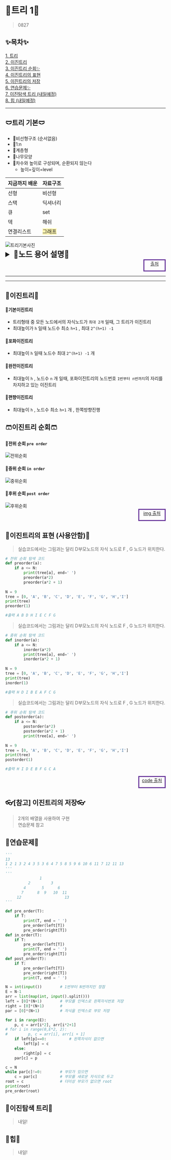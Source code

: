 # 🎄트리 1🎄
> 0827
## ✨목차✨
[1. 트리](#트리-기본)  
[2. 이진트리](#이진트리)  
[3. 이진트리 순회✨](#이진트리-순회)  
[4. 이진트리의 표현](#이진트리의-표현)  
[5. 이진트리의 저장](#참고-이진트리의-저장)  
[6. 연습문제✨](#연습문제)  
[7. 이진탐색 트리 (내일예정)](#이진탐색-트리)  
[8. 힙 (내일예정)](#힙)  

---

## 🩲트리 기본🩲
+ 👑비선형구조 (순서없음)
+ 👑1:n
+ 👑계층형
+ 👑나무모양
+ 👑차수와 높이로 구성되며, 순환되지 않는다
  + 높이=깊이=level


|지금까지 배운| 자료구조 |
|---|---|
|선형 |비선형|
|스택|딕셔너리|
|큐| set|
|덱|해쉬|
|연결리스트|<span style="background-color:#FFF5b1;">그래프</span>|

<div style="width:35rem; margin:auto;">
<img src="https://hanamon.kr/wp-content/uploads/2021/07/%E1%84%8C%E1%85%A1%E1%84%85%E1%85%AD%E1%84%80%E1%85%AE%E1%84%8C%E1%85%A9-%E1%84%90%E1%85%B3%E1%84%85%E1%85%B5-%E1%84%8B%E1%85%AD%E1%86%BC%E1%84%8B%E1%85%A5.png" alt="트리기본사진">
</div>

<div><details><summary style="font-size:1.5rem; "><strong>👑노드 용어 설명👑</strong> </summary>

+ 루트노드 : 시작노드
+ 부모노드 : 부모노드
+ 형재노드 : 같은부모 자식노드들
+ 조상노드 : 직계 부모노드들
+ 서브트리 : 부모노드 끊었을 때 생성되는 트리
+ 자손노드 : 서브트리의 하위노드들
+ 리프노드 : 자식이 없는 끝지점 노드들
</details></div>

<div style="margin-left: auto; border: solid rebeccapurple; height: 2rem; width: 4rem; text-align:center;"><a href="https://hanamon.kr/%EC%9E%90%EB%A3%8C%EA%B5%AC%EC%A1%B0-tree-%ED%8A%B8%EB%A6%AC/">출처</a></div>

---
---

## 👕이진트리👕 
#### 👚기본이진트리
+ 트리형태 중 모든 노드에서의 자식노드가 `최대 2개` 일때, 그 트리가 이진트리
+ 최대높이가 `h` 일때 노드수 최소 `h+1` , 최대 `2^(h+1) -1` 

#### 👚포화이진트리
+ 최대높이 `h` 일때 노드수 최대 `2^(h+1) -1` 개 
#### 👚완전이진트리
+ 최대높이 `h` , 노드수 `n` 개 일때, 포화이진트리의 노드번호 `1번부터 n번까지`의 자리를 차지하고 있는 이진트리
#### 👚편향이진트리
+ 최대높이 `h` , 노드수 최소 `h+1` 개 , 한쪽방향진행


## 🩳이진트리 순회🩳
#### 👒전위 순회 `pre order`
<div style="width:25rem">
<img src="https://www.jiwon.me/content/images/size/w1000/2021/11/preorder.png" alt="전위순회">
</div>

#### 👒중위 순회 `in order`
<div style="width:25rem">
<img src="https://www.jiwon.me/content/images/size/w1000/2021/11/inorder.png" alt="중위순회">
</div>

#### 👒후위 순회 `post order`
<div style="width:25rem">
<img src="https://www.jiwon.me/content/images/size/w1000/2021/11/postorder.png" alt="후위순회">
</div>

<div style="margin-left: auto; border: solid rebeccapurple; height: 2rem; width: 5rem; text-align:center; margin-bottom: 0.5rem "><a href="https://www.jiwon.me/binary-tree-traversal/">img 출처</a></div>


## 🧥이진트리의 표현 (사용안함)🧥
> 실습코드에서는 그림과는 달리 D부모노드의 자식 노드로 F , G 노드가 위치한다.

```py
# 전위 순회 탐색 코드
def preorder(a):
    if a <= N:
        print(tree[a], end=' ')
        preorder(a*2)
        preorder(a*2 + 1)
 
N = 9
tree = [0, 'A', 'B', 'C', 'D', 'E', 'F', 'G', 'H','I']
print(tree)
preorder(1)

#출력 A B D H I E C F G
```

> 실습코드에서는 그림과는 달리 D부모노드의 자식 노드로 F , G 노드가 위치한다.
```py
# 중위 순회 탐색 코드
def inorder(a):
    if a <= N:
        inorder(a*2)
        print(tree[a], end=' ')
        inorder(a*2 + 1)
 
N = 9
tree = [0, 'A', 'B', 'C', 'D', 'E', 'F', 'G', 'H','I']
print(tree)
inorder(1)

#출력 H D I B E A F C G
```

> 실습코드에서는 그림과는 달리 D부모노드의 자식 노드로 F , G 노드가 위치한다.
```py
# 후위 순회 탐색 코드
def postorder(a):
    if a <= N:
        postorder(a*2)
        postorder(a*2 + 1)
        print(tree[a], end=' ')
 
N = 9
tree = [0, 'A', 'B', 'C', 'D', 'E', 'F', 'G', 'H','I']
print(tree)
postorder(1)

#출력 H I D E B F G C A
```

<div style="margin-left: auto; border: solid rebeccapurple; height: 2rem; width: 5rem; text-align:center;"><a href="https://edder773.tistory.com/46">code 출처</a></div>


## 👓[참고] 이진트리의 저장👓
> 2개의 배열을 사용하여 구현  
> 연습문제 참고

## 🧦연습문제🧦

```py
'''
13
1 2 1 3 2 4 3 5 3 6 4 7 5 8 5 9 6 10 6 11 7 12 11 13
'''
'''
               1
          2         3
        4       5      6
       7      8  9   10  11
     12                   13
'''

def pre_order(T):
    if T:
        print(T, end = ' ')
        pre_order(left[T])
        pre_order(right[T])
def in_order(T):
    if T:
        pre_order(left[T])
        print(T, end = ' ')
        pre_order(right[T])
def post_order(T):
    if T:
        pre_order(left[T])
        pre_order(right[T])
        print(T, end = ' ')

N = int(input())        # 1번부터 N번까지인 정점
E = N-1
arr = list(map(int, input().split()))
left = [0]*(N+1)        # 부모를 인덱스로 왼쪽자식번호 저장
right = [0]*(N+1)       #
par = [0]*(N+1)         # 자식을 인덱스로 부모 저장

for i in range(E):
    p, c = arr[i*2], arr[i*2+1]
# for i in range(0,E*2, 2):
#         p, c = arr[i], arr[i + 1]
    if left[p]==0:          # 왼쪽자식이 없으면
        left[p] = c
    else:
        right[p] = c
    par[c] = p

c = N
while par[c]!=0:        # 부모가 있으면
    c = par[c]          # 부모를 새로운 자식으로 두고
root = c                # 더이상 부모가 없으면 root
print(root)
pre_order(root)
```

## 👜이진탐색 트리👜
> 내일!

## 👟힙👟
> 내일!